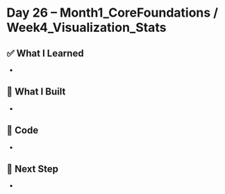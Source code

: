 # Day 26 – Month1_CoreFoundations / Week4_Visualization_Stats

## ✅ What I Learned
- 

## 🔨 What I Built
- 

## 📂 Code
- 

## 🎯 Next Step
- 
